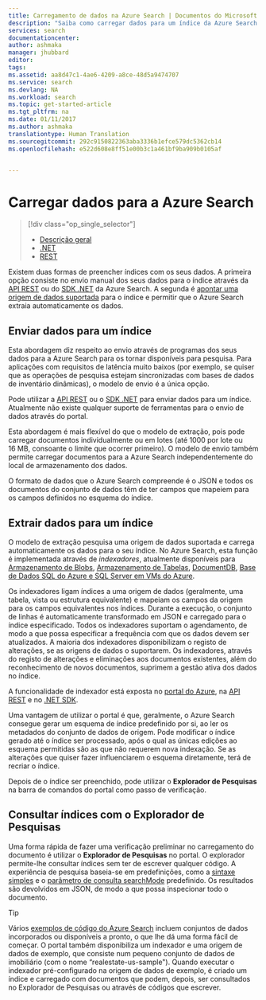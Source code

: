 ```yaml
---
title: Carregamento de dados na Azure Search | Documentos do Microsoft
description: "Saiba como carregar dados para um índice da Azure Search."
services: search
documentationcenter: 
author: ashmaka
manager: jhubbard
editor: 
tags: 
ms.assetid: aa8d47c1-4ae6-4209-a8ce-48d5a9474707
ms.service: search
ms.devlang: NA
ms.workload: search
ms.topic: get-started-article
ms.tgt_pltfrm: na
ms.date: 01/11/2017
ms.author: ashmaka
translationtype: Human Translation
ms.sourcegitcommit: 292c9150822363aba3336b1efce579dc5362cb14
ms.openlocfilehash: e522d608e8ff51e00b3c1a461bf9ba909b0105af


---
```

# <a name="upload-data-to-azure-search"></a>Carregar dados para a Azure Search
> [!div class="op_single_selector"]
> * [Descrição geral](search-what-is-data-import.md)
> * [.NET](search-import-data-dotnet.md)
> * [REST](search-import-data-rest-api.md)
> 
> 

Existem duas formas de preencher índices com os seus dados. A primeira opção consiste no envio manual dos seus dados para o índice através da [API REST](search-import-data-rest-api.md) ou do [SDK .NET](search-import-data-dotnet.md) da Azure Search. A segunda é [apontar uma origem de dados suportada](search-indexer-overview.md) para o índice e permitir que o Azure Search extraia automaticamente os dados.

## <a name="push-data-to-an-index"></a>Enviar dados para um índice
Esta abordagem diz respeito ao envio através de programas dos seus dados para a Azure Search para os tornar disponíveis para pesquisa. Para aplicações com requisitos de latência muito baixos (por exemplo, se quiser que as operações de pesquisa estejam sincronizadas com bases de dados de inventário dinâmicas), o modelo de envio é a única opção.

Pode utilizar a [API REST](https://docs.microsoft.com/rest/api/searchservice/AddUpdate-or-Delete-Documents) ou o [SDK .NET](search-import-data-dotnet.md) para enviar dados para um índice. Atualmente não existe qualquer suporte de ferramentas para o envio de dados através do portal.

Esta abordagem é mais flexível do que o modelo de extração, pois pode carregar documentos individualmente ou em lotes (até 1000 por lote ou 16 MB, consoante o limite que ocorrer primeiro). O modelo de envio também permite carregar documentos para a Azure Search independentemente do local de armazenamento dos dados.

O formato de dados que o Azure Search compreende é o JSON e todos os documentos do conjunto de dados têm de ter campos que mapeiem para os campos definidos no esquema do índice. 

## <a name="pull-data-into-an-index"></a>Extrair dados para um índice
O modelo de extração pesquisa uma origem de dados suportada e carrega automaticamente os dados para o seu índice. No Azure Search, esta função é implementada através de *indexadores*, atualmente disponíveis para [Armazenamento de Blobs](search-howto-indexing-azure-blob-storage.md), [Armazenamento de Tabelas](search-howto-indexing-azure-tables.md), [DocumentDB](http://aka.ms/documentdb-search-indexer), [Base de Dados SQL do Azure e SQL Server em VMs do Azure](search-howto-connecting-azure-sql-database-to-azure-search-using-indexers.md). 

Os indexadores ligam índices a uma origem de dados (geralmente, uma tabela, vista ou estrutura equivalente) e mapeiam os campos da origem para os campos equivalentes nos índices. Durante a execução, o conjunto de linhas é automaticamente transformado em JSON e carregado para o índice especificado. Todos os indexadores suportam o agendamento, de modo a que possa especificar a frequência com que os dados devem ser atualizados. A maioria dos indexadores disponibilizam o registo de alterações, se as origens de dados o suportarem. Os indexadores, através do registo de alterações e eliminações aos documentos existentes, além do reconhecimento de novos documentos, suprimem a gestão ativa dos dados no índice. 

A funcionalidade de indexador está exposta no [portal do Azure](search-import-data-portal.md), na [API REST](https://docs.microsoft.com/rest/api/searchservice/Indexer-operations) e no [.NET SDK](https://docs.microsoft.com/otnet/api/microsoft.azure.search.iindexersoperations?redirectedfrom=MSDN#microsoft_azure_search_iindexersoperations). 

Uma vantagem de utilizar o portal é que, geralmente, o Azure Search consegue gerar um esquema de índice predefinido por si, ao ler os metadados do conjunto de dados de origem. Pode modificar o índice gerado até o índice ser processado, após o qual as únicas edições ao esquema permitidas são as que não requerem nova indexação. Se as alterações que quiser fazer influenciarem o esquema diretamente, terá de recriar o índice. 

Depois de o índice ser preenchido, pode utilizar o **Explorador de Pesquisas** na barra de comandos do portal como passo de verificação.

## <a name="query-an-index-using-search-explorer"></a>Consultar índices com o Explorador de Pesquisas

Uma forma rápida de fazer uma verificação preliminar no carregamento do documento é utilizar o **Explorador de Pesquisas** no portal. O explorador permite-lhe consultar índices sem ter de escrever qualquer código. A experiência de pesquisa baseia-se em predefinições, como a [sintaxe simples](https://docs.microsoft.com/rest/api/searchservice/simple-query-syntax-in-azure-search) e o [parâmetro de consulta searchMode](https://docs.microsoft.com/rest/api/searchservice/search-documents) predefinido. Os resultados são devolvidos em JSON, de modo a que possa inspecionar todo o documento.

> [!TIP]
> Vários [exemplos de código do Azure Search](https://github.com/Azure-Samples/?utf8=%E2%9C%93&query=search) incluem conjuntos de dados incorporados ou disponíveis a pronto, o que lhe dá uma forma fácil de começar. O portal também disponibiliza um indexador e uma origem de dados de exemplo, que consiste num pequeno conjunto de dados de imobiliário (com o nome “realestate-us-sample"). Quando executar o indexador pré-configurado na origem de dados de exemplo, é criado um índice e carregado com documentos que podem, depois, ser consultados no Explorador de Pesquisas ou através de códigos que escrever.


<!--HONumber=Jan17_HO2-->


